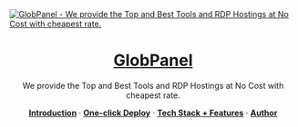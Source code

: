 <a href="https://globpanel.vercel.app">
  <img alt="GlobPanel - We provide the Top and Best Tools and RDP Hostings at No Cost with cheapest rate." src="https://globpanel.vercel.app/api/og">
  <h1 align="center">GlobPanel</h1>
</a>

<p align="center">
  We provide the Top and Best Tools and RDP Hostings at No Cost with cheapest rate.
</p>


<p align="center">
  <a href="#introduction"><strong>Introduction</strong></a> ·
  <a href="#one-click-deploy"><strong>One-click Deploy</strong></a> ·
  <a href="#tech-stack--features"><strong>Tech Stack + Features</strong></a> ·
  <a href="#author"><strong>Author</strong></a>
</p>
<br/>

